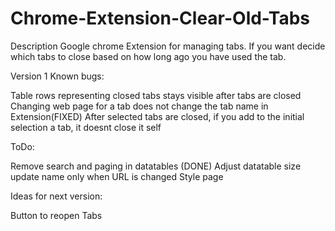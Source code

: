 # Chrome-Extension-Clear-Old-Tabs
Description
Google chrome Extension for managing tabs. If you want decide which tabs to close based on how long ago you have used the tab.

Version 1
Known bugs:

Table rows representing closed tabs stays visible after tabs are closed
Changing web page for a tab does not change the tab name in Extension(FIXED)
After selected tabs are closed, if you add to the initial selection a tab, it doesnt close it self


ToDo:

Remove search and paging in datatables (DONE)
Adjust datatable size
update name only when URL is changed
Style page



Ideas for next version:

Button to reopen Tabs

